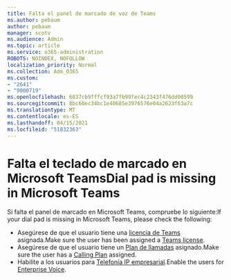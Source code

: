 ```yaml
---
title: Falta el panel de marcado de voz de Teams
ms.author: pebaum
author: pebaum
manager: scotv
ms.audience: Admin
ms.topic: article
ms.service: o365-administration
ROBOTS: NOINDEX, NOFOLLOW
localization_priority: Normal
ms.collection: Adm_O365
ms.custom:
- "2641"
- "9000719"
ms.openlocfilehash: 6837cb9fffcf93a7fb99fec4c2343f476dd00599
ms.sourcegitcommit: 8bc60ec34bc1e40685e3976576e04a2623f63a7c
ms.translationtype: MT
ms.contentlocale: es-ES
ms.lasthandoff: 04/15/2021
ms.locfileid: "51832363"
---
```

# <a name="dial-pad-is-missing-in-microsoft-teams"></a><span data-ttu-id="df9e9-102">Falta el teclado de marcado en Microsoft Teams</span><span class="sxs-lookup"><span data-stu-id="df9e9-102">Dial pad is missing in Microsoft Teams</span></span> 

<span data-ttu-id="df9e9-103">Si falta el panel de marcado en Microsoft Teams, compruebe lo siguiente:</span><span class="sxs-lookup"><span data-stu-id="df9e9-103">If your dial pad is missing in Microsoft Teams, please check the following:</span></span>

- <span data-ttu-id="df9e9-104">Asegúrese de que el usuario tiene una [licencia de Teams](https://docs.microsoft.com/MicrosoftTeams/assign-teams-licenses) asignada.</span><span class="sxs-lookup"><span data-stu-id="df9e9-104">Make sure the user has been assigned a [Teams license](https://docs.microsoft.com/MicrosoftTeams/assign-teams-licenses).</span></span>
- <span data-ttu-id="df9e9-105">Asegúrese de que el usuario tiene un [Plan de llamadas](https://docs.microsoft.com/MicrosoftTeams/calling-plan-landing-page) asignado.</span><span class="sxs-lookup"><span data-stu-id="df9e9-105">Make sure the user has a [Calling Plan](https://docs.microsoft.com/MicrosoftTeams/calling-plan-landing-page) assigned.</span></span>
- <span data-ttu-id="df9e9-106">Habilite a los usuarios para [Telefonía IP empresarial](https://docs.microsoft.com/skypeforbusiness/skype-for-business-hybrid-solutions/plan-your-phone-system-cloud-pbx-solution/enable-users-for-enterprise-voice-online-and-phone-system-voicemail#to-enable-your-users-for-phone-system-in-office-365-voice-and-voicemail).</span><span class="sxs-lookup"><span data-stu-id="df9e9-106">Enable the users for [Enterprise Voice](https://docs.microsoft.com/skypeforbusiness/skype-for-business-hybrid-solutions/plan-your-phone-system-cloud-pbx-solution/enable-users-for-enterprise-voice-online-and-phone-system-voicemail#to-enable-your-users-for-phone-system-in-office-365-voice-and-voicemail).</span></span>
